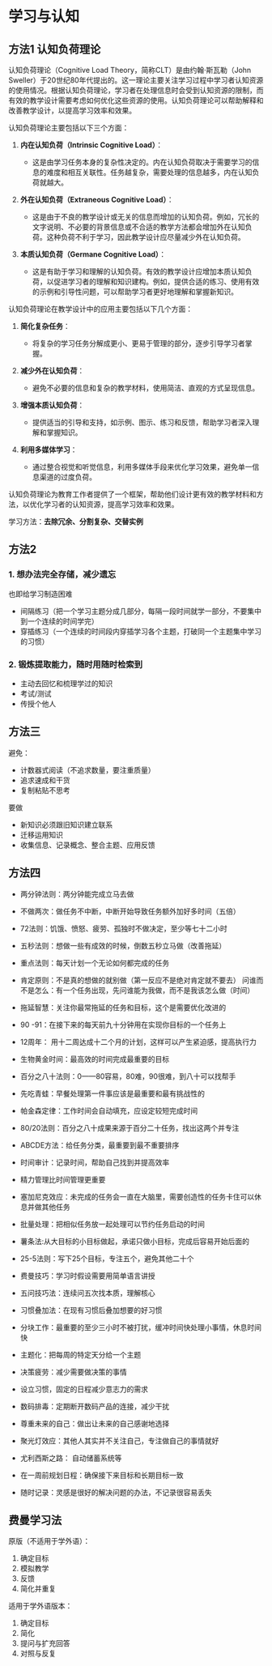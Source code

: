 # 学习与认知

## 方法1 认知负荷理论

认知负荷理论（Cognitive Load Theory，简称CLT）是由约翰·斯瓦勒（John Sweller）于20世纪80年代提出的。这一理论主要关注学习过程中学习者认知资源的使用情况。根据认知负荷理论，学习者在处理信息时会受到认知资源的限制，而有效的教学设计需要考虑如何优化这些资源的使用。认知负荷理论可以帮助解释和改善教学设计，以提高学习效率和效果。

认知负荷理论主要包括以下三个方面：

1. **内在认知负荷（Intrinsic Cognitive Load）**：
   - 这是由学习任务本身的复杂性决定的。内在认知负荷取决于需要学习的信息的难度和相互关联性。任务越复杂，需要处理的信息越多，内在认知负荷就越大。

2. **外在认知负荷（Extraneous Cognitive Load）**：
   - 这是由于不良的教学设计或无关的信息而增加的认知负荷。例如，冗长的文字说明、不必要的背景信息或不合适的教学方法都会增加外在认知负荷。这种负荷不利于学习，因此教学设计应尽量减少外在认知负荷。

3. **本质认知负荷（Germane Cognitive Load）**：
   - 这是有助于学习和理解的认知负荷。有效的教学设计应增加本质认知负荷，以促进学习者的理解和知识建构。例如，提供合适的练习、使用有效的示例和引导性问题，可以帮助学习者更好地理解和掌握新知识。

认知负荷理论在教学设计中的应用主要包括以下几个方面：

1. **简化复杂任务**：
   - 将复杂的学习任务分解成更小、更易于管理的部分，逐步引导学习者掌握。

2. **减少外在认知负荷**：
   - 避免不必要的信息和复杂的教学材料，使用简洁、直观的方式呈现信息。

3. **增强本质认知负荷**：
   - 提供适当的引导和支持，如示例、图示、练习和反馈，帮助学习者深入理解和掌握知识。

4. **利用多媒体学习**：
   - 通过整合视觉和听觉信息，利用多媒体手段来优化学习效果，避免单一信息渠道的过度负荷。

认知负荷理论为教育工作者提供了一个框架，帮助他们设计更有效的教学材料和方法，以优化学习者的认知资源，提高学习效率和效果。

学习方法：**去除冗余、分割复杂、交替实例**

## 方法2

### 1. 想办法完全存储，减少遗忘

也即给学习制造困难

- 间隔练习（把一个学习主题分成几部分，每隔一段时间就学一部分，不要集中到一个连续的时间学完）
- 穿插练习（一个连续的时间段内穿插学习各个主题，打破同一个主题集中学习的习惯）

### 2. 锻炼提取能力，随时用随时检索到

- 主动去回忆和梳理学过的知识
- 考试/测试
- 传授个他人

## 方法三

避免：

- 计数器式阅读（不追求数量，要注重质量）
- 追求速成和干货
- 复制粘贴不思考

要做

- 新知识必须跟旧知识建立联系
- 迁移运用知识
- 收集信息、记录概念、整合主题、应用反馈

## 方法四

- 两分钟法则：两分钟能完成立马去做

- 不做两次：做任务不中断，中断开始导致任务额外加好多时间（五倍）

- 72法则：饥饿、愤怒、疲劳、孤独时不做决定，至少等七十二小时

- 五秒法则：想做一些有成效的时候，倒数五秒立马做（改善拖延）

- 重点法则：每天计划一个无论如何都完成的任务  

- 肯定原则：不是真的想做的就别做（第一反应不是绝对肯定就不要去）
问谁而不是怎么：有一个任务出现，先问谁能为我做，而不是我该怎么做（时间）

- 拖延智慧：关注你最常拖延的任务和目标，这个是需要优化改进的

- 90 -91：在接下来的每天前九十分钟用在实现你目标的一个任务上

- 12周年： 用十二周达成十二个月的计划，这样可以产生紧迫感，提高执行力

- 生物黄金时间：最高效的时间完成最重要的目标

- 百分之八十法则：0——80容易，80难，90很难，到八十可以找帮手

- 先吃青蛙：早餐处理第一件事应该是最重要和最有挑战性的

- 帕金森定律：工作时间会自动填充，应设定较短完成时间

- 80/20法则：百分之八十成果来源于百分二十任务，找出这两个并专注

- ABCDE方法：给任务分类，最重要到最不重要排序

- 时间审计：记录时间，帮助自己找到并提高效率

- 精力管理比时间管理更重要

- 塞加尼克效应：未完成的任务会一直在大脑里，需要创造性的任务卡住可以休息并做其他任务

- 批量处理：把相似任务放一起处理可以节约任务启动的时间

- 薯条法:从大目标的小目标做起，承诺只做小目标，完成后容易开始后面的

- 25-5法则：写下25个目标，专注五个，避免其他二十个

- 费曼技巧：学习时假设需要用简单语言讲授

- 五问技巧法：连续问五次找本质，理解核心

- 习惯叠加法：在现有习惯后叠加想要的好习惯

- 分块工作：最重要的至少三小时不被打扰，缓冲时间快处理小事情，休息时间快

- 主题化：把每周的特定天分给一个主题

- 决策疲劳：减少需要做决策的事情

- 设立习惯，固定的日程减少意志力的需求

- 数码排毒：定期断开数码产品的连接，减少干扰

- 尊重未来的自己：做出让未来的自己感谢地选择

- 聚光灯效应：其他人其实并不关注自己，专注做自己的事情就好

- 尤利西斯之路：  自动储蓄系统等

- 在一周前规划日程：确保接下来目标和长期目标一致

- 随时记录：灵感是很好的解决问题的办法，不记录很容易丢失

## 费曼学习法

原版（不适用于学外语）：

1. 确定目标
2. 模拟教学
3. 反馈
4. 简化并重复

适用于学外语版本：

1. 确定目标
2. 简化
3. 提问与扩充回答
4. 对照与反复
